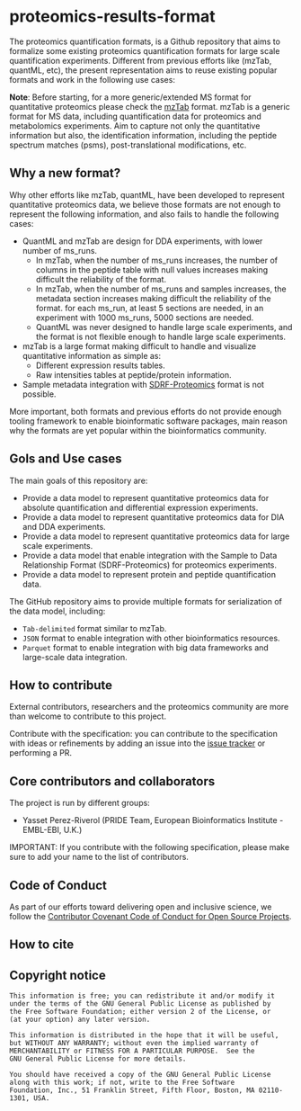 # proteomics-results-format

The proteomics quantification formats, is a Github repository that aims to formalize some existing proteomics quantification formats for large scale quantification experiments. Different from previous efforts like (mzTab, quantML, etc), the present representation aims to reuse existing popular formats and work in the following use cases: 

**Note**: Before starting, for a more generic/extended MS format for quantitative proteomics please check the [mzTab](https://github.com/HUPO-PSI/mzTab) format. mzTab is a generic format for MS data, including quantification data for proteomics and metabolomics experiments. Aim to capture not only the quantitative information but also, the identification information, including the peptide spectrum matches (psms), post-translational modifications, etc.   

## Why a new format?

Why other efforts like mzTab, quantML, have been developed to represent quantitative proteomics data, we believe those formats are not enough to represent the following information, and also fails to handle the following cases: 

- QuantML and mzTab are design for DDA experiments, with lower number of ms_runs.  
   - In mzTab, when the number of ms_runs increases, the number of columns in the peptide table with null values increases making difficult the reliability of the format.
   - In mzTab, when the number of ms_runs and samples increases, the metadata section increases making difficult the reliability of the format. for each ms_run, at least 5 sections are needed, in an experiment with 1000 ms_runs, 5000 sections are needed. 
   - QuantML was never designed to handle large scale experiments, and the format is not flexible enough to handle large scale experiments.
- mzTab is a large format making difficult to handle and visualize quantitative information as simple as: 
   - Different expression results tables. 
   - Raw intensities tables at peptide/protein information.
- Sample metadata integration with [SDRF-Proteomics](https://github.com/bigbio/proteomics-sample-metadata) format is not possible.

More important, both formats and previous efforts do not provide enough tooling framework to enable bioinformatic software packages, main reason why the formats are yet popular within the bioinformatics community. 

## Gols and Use cases

The main goals of this repository are:

- Provide a data model to represent quantitative proteomics data for absolute quantification and differential expression experiments.
- Provide a data model to represent quantitative proteomics data for DIA and DDA experiments.
- Provide a data model to represent quantitative proteomics data for large scale experiments.
- Provide a data model that enable integration with the Sample to Data Relationship Format (SDRF-Proteomics) for proteomics experiments.
- Provide a data model to represent protein and peptide quantification data.

The GitHub repository aims to provide multiple formats for serialization of the data model, including:

- `Tab-delimited` format similar to mzTab. 
- `JSON` format to enable integration with other bioinformatics resources. 
- `Parquet` format to enable integration with big data frameworks and large-scale data integration. 

## How to contribute

External contributors, researchers and the proteomics community are more than welcome to contribute to this project.

Contribute with the specification: you can contribute to the specification with ideas or refinements by adding an issue into the [issue tracker](https://github.com/bigbio/proteomics-quant-formats/issues) or performing a PR.

## Core contributors and collaborators

The project is run by different groups:

- Yasset Perez-Riverol (PRIDE Team, European Bioinformatics Institute - EMBL-EBI, U.K.)

IMPORTANT: If you contribute with the following specification, please make sure to add your name to the list of contributors.

## Code of Conduct

As part of our efforts toward delivering open and inclusive science, we follow the [Contributor Covenant Code of Conduct for Open Source Projects](https://www.contributor-covenant.org/version/2/0/code_of_conduct/).

## How to cite

## Copyright notice


    This information is free; you can redistribute it and/or modify it
    under the terms of the GNU General Public License as published by
    the Free Software Foundation; either version 2 of the License, or
    (at your option) any later version.

    This information is distributed in the hope that it will be useful,
    but WITHOUT ANY WARRANTY; without even the implied warranty of
    MERCHANTABILITY or FITNESS FOR A PARTICULAR PURPOSE.  See the
    GNU General Public License for more details.

    You should have received a copy of the GNU General Public License
    along with this work; if not, write to the Free Software
    Foundation, Inc., 51 Franklin Street, Fifth Floor, Boston, MA 02110-1301, USA.

